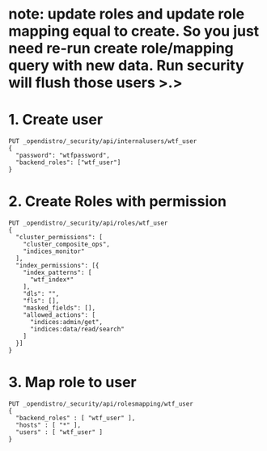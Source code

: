 # note: update roles and update role mapping equal to create. So you just need re-run create role/mapping query with new data. Run security will flush those users >.>

# 1. Create user
```
PUT _opendistro/_security/api/internalusers/wtf_user
{
  "password": "wtfpassword",
  "backend_roles": ["wtf_user"]
}
```

# 2. Create Roles with permission
```
PUT _opendistro/_security/api/roles/wtf_user
{
  "cluster_permissions": [
    "cluster_composite_ops",
    "indices_monitor"
  ],
  "index_permissions": [{
    "index_patterns": [
      "wtf_index*"
    ],
    "dls": "",
    "fls": [],
    "masked_fields": [],
    "allowed_actions": [
      "indices:admin/get",
      "indices:data/read/search"
    ]
  }]
}
```

# 3. Map role to user
```
PUT _opendistro/_security/api/rolesmapping/wtf_user
{
  "backend_roles" : [ "wtf_user" ],
  "hosts" : [ "*" ],
  "users" : [ "wtf_user" ]
}
```
